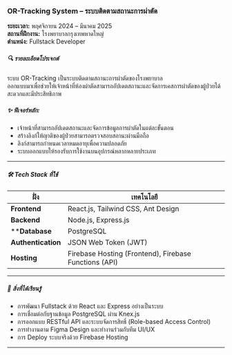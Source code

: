 ### OR-Tracking System – ระบบติดตามสถานะการผ่าตัด

**ระยะเวลา:** พฤศจิกายน 2024 – มีนาคม 2025  
**สถานที่ฝึกงาน:** โรงพยาบาลกรุงเทพหาดใหญ่  
**ตำแหน่ง:** Fullstack Developer

##### 🔍 รายละเอียดโปรเจกต์

ระบบ OR-Tracking เป็นระบบติดตามสถานะการผ่าตัดของโรงพยาบาล  
ออกแบบมาเพื่อช่วยให้เจ้าหน้าที่ห้องผ่าตัดสามารถอัปเดตสถานะและจัดการเคสการผ่าตัดของผู้ป่วยได้สะดวกและมีประสิทธิภาพ

##### ✨ ฟีเจอร์หลัก:
- เจ้าหน้าที่สามารถอัปเดตสถานะและจัดการข้อมูลการผ่าตัดในแต่ละขั้นตอน
- สร้างลิงก์ให้ญาติของผู้ป่วยสามารถตรวจสอบสถานะผ่านมือถือ
- ลิงก์สามารถกำหนดเวลาหมดอายุเพื่อความปลอดภัย
- ระบบออกแบบให้รองรับการใช้งานบนอุปกรณ์หลากหลายประเภท

---

##### 🛠️ Tech Stack ที่ใช้

| ฝั่ง | เทคโนโลยี |
|------|------------|
| **Frontend** | React.js, Tailwind CSS, Ant Design |
| **Backend** | Node.js, Express.js |
| ****Database** | PostgreSQL |
| **Authentication** | JSON Web Token (JWT) |
| **Hosting** | Firebase Hosting (Frontend), Firebase Functions (API) |

---

##### 🧠 สิ่งที่ได้เรียนรู้

- การพัฒนา Fullstack ด้วย React และ Express อย่างเป็นระบบ
- การเชื่อมต่อกับฐานข้อมูล PostgreSQL ผ่าน Knex.js
- การออกแบบ RESTful API และระบบจัดการสิทธิ์ (Role-based Access Control)
- การทำงานตาม Figma Design และทำงานร่วมกับทีม UI/UX
- การ Deploy ระบบจริงด้วย Firebase Hosting

---
